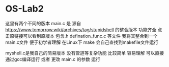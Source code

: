# OS-Lab2
这里有两个不同的版本
main.c 是 源自 https://www.tomorrow.wiki/archives/tag/stupidshell 的整合版本
功能齐全
点击原链接可以看到原版本 包含.h defination_func.c 等文件
我将其整合到一个main.c文件 便于初学者理解
在Linux下 make 会自己查找到makefile文件运行

myshell.c是我自己的简易版本
没有管道等复杂功能 比较简单
容易理解
可以直接通过gcc编译运行 或者 更改 main.c 的参数 运行
